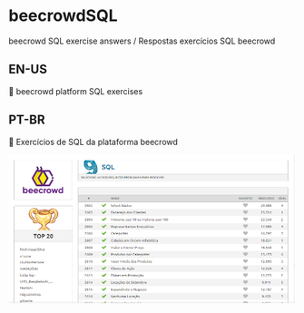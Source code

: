 # beecrowdSQL
beecrowd SQL exercise answers / Respostas exercícios SQL beecrowd

## EN-US
🐝 beecrowd platform SQL exercises

## PT-BR
🐝 Exercícios de SQL da plataforma beecrowd

![Screenshot](Screenshot.png)
